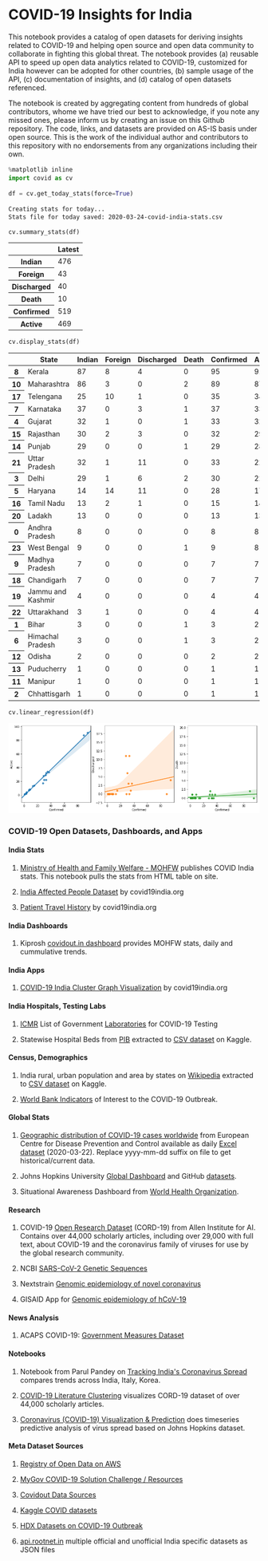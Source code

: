 # COVID-19 Insights for India

This notebook provides a catalog of open datasets for deriving insights related to COVID-19 and helping open source and open data community to collaborate in fighting this global threat. The notebook provides (a) reusable API to speed up open data analytics related to COVID-19, customized for India however can be adopted for other countries, (b) sample usage of the API, (c) documentation of insights, and (d) catalog of open datasets referenced.

The notebook is created by aggregating content from hundreds of global contributors, whome we have tried our best to acknowledge, if you note any missed ones, please inform us by creating an issue on this Github repository. The code, links, and datasets are provided on AS-IS basis under open source. This is the work of the individual author and contributors to this repository with no endorsements from any organizations including their own.


```python
%matplotlib inline
import covid as cv
```


```python
df = cv.get_today_stats(force=True)
```

    Creating stats for today...
    Stats file for today saved: 2020-03-24-covid-india-stats.csv



```python
cv.summary_stats(df)
```




<table id="T_e5b7e7e6_6df3_11ea_af32_073b3b518e52" ><thead>    <tr>        <th class="blank level0" ></th>        <th class="col_heading level0 col0" >Latest</th>    </tr></thead><tbody>
                <tr>
                        <th id="T_e5b7e7e6_6df3_11ea_af32_073b3b518e52level0_row0" class="row_heading level0 row0" >Indian</th>
                        <td id="T_e5b7e7e6_6df3_11ea_af32_073b3b518e52row0_col0" class="data row0 col0" >476</td>
            </tr>
            <tr>
                        <th id="T_e5b7e7e6_6df3_11ea_af32_073b3b518e52level0_row1" class="row_heading level0 row1" >Foreign</th>
                        <td id="T_e5b7e7e6_6df3_11ea_af32_073b3b518e52row1_col0" class="data row1 col0" >43</td>
            </tr>
            <tr>
                        <th id="T_e5b7e7e6_6df3_11ea_af32_073b3b518e52level0_row2" class="row_heading level0 row2" >Discharged</th>
                        <td id="T_e5b7e7e6_6df3_11ea_af32_073b3b518e52row2_col0" class="data row2 col0" >40</td>
            </tr>
            <tr>
                        <th id="T_e5b7e7e6_6df3_11ea_af32_073b3b518e52level0_row3" class="row_heading level0 row3" >Death</th>
                        <td id="T_e5b7e7e6_6df3_11ea_af32_073b3b518e52row3_col0" class="data row3 col0" >10</td>
            </tr>
            <tr>
                        <th id="T_e5b7e7e6_6df3_11ea_af32_073b3b518e52level0_row4" class="row_heading level0 row4" >Confirmed</th>
                        <td id="T_e5b7e7e6_6df3_11ea_af32_073b3b518e52row4_col0" class="data row4 col0" >519</td>
            </tr>
            <tr>
                        <th id="T_e5b7e7e6_6df3_11ea_af32_073b3b518e52level0_row5" class="row_heading level0 row5" >Active</th>
                        <td id="T_e5b7e7e6_6df3_11ea_af32_073b3b518e52row5_col0" class="data row5 col0" >469</td>
            </tr>
    </tbody></table>




```python
cv.display_stats(df)
```




<table id="T_e5c49568_6df3_11ea_af32_073b3b518e52" ><thead>    <tr>        <th class="blank level0" ></th>        <th class="col_heading level0 col0" >State</th>        <th class="col_heading level0 col1" >Indian</th>        <th class="col_heading level0 col2" >Foreign</th>        <th class="col_heading level0 col3" >Discharged</th>        <th class="col_heading level0 col4" >Death</th>        <th class="col_heading level0 col5" >Confirmed</th>        <th class="col_heading level0 col6" >Active</th>    </tr></thead><tbody>
                <tr>
                        <th id="T_e5c49568_6df3_11ea_af32_073b3b518e52level0_row0" class="row_heading level0 row0" >8</th>
                        <td id="T_e5c49568_6df3_11ea_af32_073b3b518e52row0_col0" class="data row0 col0" >Kerala</td>
                        <td id="T_e5c49568_6df3_11ea_af32_073b3b518e52row0_col1" class="data row0 col1" >87</td>
                        <td id="T_e5c49568_6df3_11ea_af32_073b3b518e52row0_col2" class="data row0 col2" >8</td>
                        <td id="T_e5c49568_6df3_11ea_af32_073b3b518e52row0_col3" class="data row0 col3" >4</td>
                        <td id="T_e5c49568_6df3_11ea_af32_073b3b518e52row0_col4" class="data row0 col4" >0</td>
                        <td id="T_e5c49568_6df3_11ea_af32_073b3b518e52row0_col5" class="data row0 col5" >95</td>
                        <td id="T_e5c49568_6df3_11ea_af32_073b3b518e52row0_col6" class="data row0 col6" >91</td>
            </tr>
            <tr>
                        <th id="T_e5c49568_6df3_11ea_af32_073b3b518e52level0_row1" class="row_heading level0 row1" >10</th>
                        <td id="T_e5c49568_6df3_11ea_af32_073b3b518e52row1_col0" class="data row1 col0" >Maharashtra</td>
                        <td id="T_e5c49568_6df3_11ea_af32_073b3b518e52row1_col1" class="data row1 col1" >86</td>
                        <td id="T_e5c49568_6df3_11ea_af32_073b3b518e52row1_col2" class="data row1 col2" >3</td>
                        <td id="T_e5c49568_6df3_11ea_af32_073b3b518e52row1_col3" class="data row1 col3" >0</td>
                        <td id="T_e5c49568_6df3_11ea_af32_073b3b518e52row1_col4" class="data row1 col4" >2</td>
                        <td id="T_e5c49568_6df3_11ea_af32_073b3b518e52row1_col5" class="data row1 col5" >89</td>
                        <td id="T_e5c49568_6df3_11ea_af32_073b3b518e52row1_col6" class="data row1 col6" >87</td>
            </tr>
            <tr>
                        <th id="T_e5c49568_6df3_11ea_af32_073b3b518e52level0_row2" class="row_heading level0 row2" >17</th>
                        <td id="T_e5c49568_6df3_11ea_af32_073b3b518e52row2_col0" class="data row2 col0" >Telengana</td>
                        <td id="T_e5c49568_6df3_11ea_af32_073b3b518e52row2_col1" class="data row2 col1" >25</td>
                        <td id="T_e5c49568_6df3_11ea_af32_073b3b518e52row2_col2" class="data row2 col2" >10</td>
                        <td id="T_e5c49568_6df3_11ea_af32_073b3b518e52row2_col3" class="data row2 col3" >1</td>
                        <td id="T_e5c49568_6df3_11ea_af32_073b3b518e52row2_col4" class="data row2 col4" >0</td>
                        <td id="T_e5c49568_6df3_11ea_af32_073b3b518e52row2_col5" class="data row2 col5" >35</td>
                        <td id="T_e5c49568_6df3_11ea_af32_073b3b518e52row2_col6" class="data row2 col6" >34</td>
            </tr>
            <tr>
                        <th id="T_e5c49568_6df3_11ea_af32_073b3b518e52level0_row3" class="row_heading level0 row3" >7</th>
                        <td id="T_e5c49568_6df3_11ea_af32_073b3b518e52row3_col0" class="data row3 col0" >Karnataka</td>
                        <td id="T_e5c49568_6df3_11ea_af32_073b3b518e52row3_col1" class="data row3 col1" >37</td>
                        <td id="T_e5c49568_6df3_11ea_af32_073b3b518e52row3_col2" class="data row3 col2" >0</td>
                        <td id="T_e5c49568_6df3_11ea_af32_073b3b518e52row3_col3" class="data row3 col3" >3</td>
                        <td id="T_e5c49568_6df3_11ea_af32_073b3b518e52row3_col4" class="data row3 col4" >1</td>
                        <td id="T_e5c49568_6df3_11ea_af32_073b3b518e52row3_col5" class="data row3 col5" >37</td>
                        <td id="T_e5c49568_6df3_11ea_af32_073b3b518e52row3_col6" class="data row3 col6" >33</td>
            </tr>
            <tr>
                        <th id="T_e5c49568_6df3_11ea_af32_073b3b518e52level0_row4" class="row_heading level0 row4" >4</th>
                        <td id="T_e5c49568_6df3_11ea_af32_073b3b518e52row4_col0" class="data row4 col0" >Gujarat</td>
                        <td id="T_e5c49568_6df3_11ea_af32_073b3b518e52row4_col1" class="data row4 col1" >32</td>
                        <td id="T_e5c49568_6df3_11ea_af32_073b3b518e52row4_col2" class="data row4 col2" >1</td>
                        <td id="T_e5c49568_6df3_11ea_af32_073b3b518e52row4_col3" class="data row4 col3" >0</td>
                        <td id="T_e5c49568_6df3_11ea_af32_073b3b518e52row4_col4" class="data row4 col4" >1</td>
                        <td id="T_e5c49568_6df3_11ea_af32_073b3b518e52row4_col5" class="data row4 col5" >33</td>
                        <td id="T_e5c49568_6df3_11ea_af32_073b3b518e52row4_col6" class="data row4 col6" >32</td>
            </tr>
            <tr>
                        <th id="T_e5c49568_6df3_11ea_af32_073b3b518e52level0_row5" class="row_heading level0 row5" >15</th>
                        <td id="T_e5c49568_6df3_11ea_af32_073b3b518e52row5_col0" class="data row5 col0" >Rajasthan</td>
                        <td id="T_e5c49568_6df3_11ea_af32_073b3b518e52row5_col1" class="data row5 col1" >30</td>
                        <td id="T_e5c49568_6df3_11ea_af32_073b3b518e52row5_col2" class="data row5 col2" >2</td>
                        <td id="T_e5c49568_6df3_11ea_af32_073b3b518e52row5_col3" class="data row5 col3" >3</td>
                        <td id="T_e5c49568_6df3_11ea_af32_073b3b518e52row5_col4" class="data row5 col4" >0</td>
                        <td id="T_e5c49568_6df3_11ea_af32_073b3b518e52row5_col5" class="data row5 col5" >32</td>
                        <td id="T_e5c49568_6df3_11ea_af32_073b3b518e52row5_col6" class="data row5 col6" >29</td>
            </tr>
            <tr>
                        <th id="T_e5c49568_6df3_11ea_af32_073b3b518e52level0_row6" class="row_heading level0 row6" >14</th>
                        <td id="T_e5c49568_6df3_11ea_af32_073b3b518e52row6_col0" class="data row6 col0" >Punjab</td>
                        <td id="T_e5c49568_6df3_11ea_af32_073b3b518e52row6_col1" class="data row6 col1" >29</td>
                        <td id="T_e5c49568_6df3_11ea_af32_073b3b518e52row6_col2" class="data row6 col2" >0</td>
                        <td id="T_e5c49568_6df3_11ea_af32_073b3b518e52row6_col3" class="data row6 col3" >0</td>
                        <td id="T_e5c49568_6df3_11ea_af32_073b3b518e52row6_col4" class="data row6 col4" >1</td>
                        <td id="T_e5c49568_6df3_11ea_af32_073b3b518e52row6_col5" class="data row6 col5" >29</td>
                        <td id="T_e5c49568_6df3_11ea_af32_073b3b518e52row6_col6" class="data row6 col6" >28</td>
            </tr>
            <tr>
                        <th id="T_e5c49568_6df3_11ea_af32_073b3b518e52level0_row7" class="row_heading level0 row7" >21</th>
                        <td id="T_e5c49568_6df3_11ea_af32_073b3b518e52row7_col0" class="data row7 col0" >Uttar Pradesh</td>
                        <td id="T_e5c49568_6df3_11ea_af32_073b3b518e52row7_col1" class="data row7 col1" >32</td>
                        <td id="T_e5c49568_6df3_11ea_af32_073b3b518e52row7_col2" class="data row7 col2" >1</td>
                        <td id="T_e5c49568_6df3_11ea_af32_073b3b518e52row7_col3" class="data row7 col3" >11</td>
                        <td id="T_e5c49568_6df3_11ea_af32_073b3b518e52row7_col4" class="data row7 col4" >0</td>
                        <td id="T_e5c49568_6df3_11ea_af32_073b3b518e52row7_col5" class="data row7 col5" >33</td>
                        <td id="T_e5c49568_6df3_11ea_af32_073b3b518e52row7_col6" class="data row7 col6" >22</td>
            </tr>
            <tr>
                        <th id="T_e5c49568_6df3_11ea_af32_073b3b518e52level0_row8" class="row_heading level0 row8" >3</th>
                        <td id="T_e5c49568_6df3_11ea_af32_073b3b518e52row8_col0" class="data row8 col0" >Delhi</td>
                        <td id="T_e5c49568_6df3_11ea_af32_073b3b518e52row8_col1" class="data row8 col1" >29</td>
                        <td id="T_e5c49568_6df3_11ea_af32_073b3b518e52row8_col2" class="data row8 col2" >1</td>
                        <td id="T_e5c49568_6df3_11ea_af32_073b3b518e52row8_col3" class="data row8 col3" >6</td>
                        <td id="T_e5c49568_6df3_11ea_af32_073b3b518e52row8_col4" class="data row8 col4" >2</td>
                        <td id="T_e5c49568_6df3_11ea_af32_073b3b518e52row8_col5" class="data row8 col5" >30</td>
                        <td id="T_e5c49568_6df3_11ea_af32_073b3b518e52row8_col6" class="data row8 col6" >22</td>
            </tr>
            <tr>
                        <th id="T_e5c49568_6df3_11ea_af32_073b3b518e52level0_row9" class="row_heading level0 row9" >5</th>
                        <td id="T_e5c49568_6df3_11ea_af32_073b3b518e52row9_col0" class="data row9 col0" >Haryana</td>
                        <td id="T_e5c49568_6df3_11ea_af32_073b3b518e52row9_col1" class="data row9 col1" >14</td>
                        <td id="T_e5c49568_6df3_11ea_af32_073b3b518e52row9_col2" class="data row9 col2" >14</td>
                        <td id="T_e5c49568_6df3_11ea_af32_073b3b518e52row9_col3" class="data row9 col3" >11</td>
                        <td id="T_e5c49568_6df3_11ea_af32_073b3b518e52row9_col4" class="data row9 col4" >0</td>
                        <td id="T_e5c49568_6df3_11ea_af32_073b3b518e52row9_col5" class="data row9 col5" >28</td>
                        <td id="T_e5c49568_6df3_11ea_af32_073b3b518e52row9_col6" class="data row9 col6" >17</td>
            </tr>
            <tr>
                        <th id="T_e5c49568_6df3_11ea_af32_073b3b518e52level0_row10" class="row_heading level0 row10" >16</th>
                        <td id="T_e5c49568_6df3_11ea_af32_073b3b518e52row10_col0" class="data row10 col0" >Tamil Nadu</td>
                        <td id="T_e5c49568_6df3_11ea_af32_073b3b518e52row10_col1" class="data row10 col1" >13</td>
                        <td id="T_e5c49568_6df3_11ea_af32_073b3b518e52row10_col2" class="data row10 col2" >2</td>
                        <td id="T_e5c49568_6df3_11ea_af32_073b3b518e52row10_col3" class="data row10 col3" >1</td>
                        <td id="T_e5c49568_6df3_11ea_af32_073b3b518e52row10_col4" class="data row10 col4" >0</td>
                        <td id="T_e5c49568_6df3_11ea_af32_073b3b518e52row10_col5" class="data row10 col5" >15</td>
                        <td id="T_e5c49568_6df3_11ea_af32_073b3b518e52row10_col6" class="data row10 col6" >14</td>
            </tr>
            <tr>
                        <th id="T_e5c49568_6df3_11ea_af32_073b3b518e52level0_row11" class="row_heading level0 row11" >20</th>
                        <td id="T_e5c49568_6df3_11ea_af32_073b3b518e52row11_col0" class="data row11 col0" >Ladakh</td>
                        <td id="T_e5c49568_6df3_11ea_af32_073b3b518e52row11_col1" class="data row11 col1" >13</td>
                        <td id="T_e5c49568_6df3_11ea_af32_073b3b518e52row11_col2" class="data row11 col2" >0</td>
                        <td id="T_e5c49568_6df3_11ea_af32_073b3b518e52row11_col3" class="data row11 col3" >0</td>
                        <td id="T_e5c49568_6df3_11ea_af32_073b3b518e52row11_col4" class="data row11 col4" >0</td>
                        <td id="T_e5c49568_6df3_11ea_af32_073b3b518e52row11_col5" class="data row11 col5" >13</td>
                        <td id="T_e5c49568_6df3_11ea_af32_073b3b518e52row11_col6" class="data row11 col6" >13</td>
            </tr>
            <tr>
                        <th id="T_e5c49568_6df3_11ea_af32_073b3b518e52level0_row12" class="row_heading level0 row12" >0</th>
                        <td id="T_e5c49568_6df3_11ea_af32_073b3b518e52row12_col0" class="data row12 col0" >Andhra Pradesh</td>
                        <td id="T_e5c49568_6df3_11ea_af32_073b3b518e52row12_col1" class="data row12 col1" >8</td>
                        <td id="T_e5c49568_6df3_11ea_af32_073b3b518e52row12_col2" class="data row12 col2" >0</td>
                        <td id="T_e5c49568_6df3_11ea_af32_073b3b518e52row12_col3" class="data row12 col3" >0</td>
                        <td id="T_e5c49568_6df3_11ea_af32_073b3b518e52row12_col4" class="data row12 col4" >0</td>
                        <td id="T_e5c49568_6df3_11ea_af32_073b3b518e52row12_col5" class="data row12 col5" >8</td>
                        <td id="T_e5c49568_6df3_11ea_af32_073b3b518e52row12_col6" class="data row12 col6" >8</td>
            </tr>
            <tr>
                        <th id="T_e5c49568_6df3_11ea_af32_073b3b518e52level0_row13" class="row_heading level0 row13" >23</th>
                        <td id="T_e5c49568_6df3_11ea_af32_073b3b518e52row13_col0" class="data row13 col0" >West Bengal</td>
                        <td id="T_e5c49568_6df3_11ea_af32_073b3b518e52row13_col1" class="data row13 col1" >9</td>
                        <td id="T_e5c49568_6df3_11ea_af32_073b3b518e52row13_col2" class="data row13 col2" >0</td>
                        <td id="T_e5c49568_6df3_11ea_af32_073b3b518e52row13_col3" class="data row13 col3" >0</td>
                        <td id="T_e5c49568_6df3_11ea_af32_073b3b518e52row13_col4" class="data row13 col4" >1</td>
                        <td id="T_e5c49568_6df3_11ea_af32_073b3b518e52row13_col5" class="data row13 col5" >9</td>
                        <td id="T_e5c49568_6df3_11ea_af32_073b3b518e52row13_col6" class="data row13 col6" >8</td>
            </tr>
            <tr>
                        <th id="T_e5c49568_6df3_11ea_af32_073b3b518e52level0_row14" class="row_heading level0 row14" >9</th>
                        <td id="T_e5c49568_6df3_11ea_af32_073b3b518e52row14_col0" class="data row14 col0" >Madhya Pradesh</td>
                        <td id="T_e5c49568_6df3_11ea_af32_073b3b518e52row14_col1" class="data row14 col1" >7</td>
                        <td id="T_e5c49568_6df3_11ea_af32_073b3b518e52row14_col2" class="data row14 col2" >0</td>
                        <td id="T_e5c49568_6df3_11ea_af32_073b3b518e52row14_col3" class="data row14 col3" >0</td>
                        <td id="T_e5c49568_6df3_11ea_af32_073b3b518e52row14_col4" class="data row14 col4" >0</td>
                        <td id="T_e5c49568_6df3_11ea_af32_073b3b518e52row14_col5" class="data row14 col5" >7</td>
                        <td id="T_e5c49568_6df3_11ea_af32_073b3b518e52row14_col6" class="data row14 col6" >7</td>
            </tr>
            <tr>
                        <th id="T_e5c49568_6df3_11ea_af32_073b3b518e52level0_row15" class="row_heading level0 row15" >18</th>
                        <td id="T_e5c49568_6df3_11ea_af32_073b3b518e52row15_col0" class="data row15 col0" >Chandigarh</td>
                        <td id="T_e5c49568_6df3_11ea_af32_073b3b518e52row15_col1" class="data row15 col1" >7</td>
                        <td id="T_e5c49568_6df3_11ea_af32_073b3b518e52row15_col2" class="data row15 col2" >0</td>
                        <td id="T_e5c49568_6df3_11ea_af32_073b3b518e52row15_col3" class="data row15 col3" >0</td>
                        <td id="T_e5c49568_6df3_11ea_af32_073b3b518e52row15_col4" class="data row15 col4" >0</td>
                        <td id="T_e5c49568_6df3_11ea_af32_073b3b518e52row15_col5" class="data row15 col5" >7</td>
                        <td id="T_e5c49568_6df3_11ea_af32_073b3b518e52row15_col6" class="data row15 col6" >7</td>
            </tr>
            <tr>
                        <th id="T_e5c49568_6df3_11ea_af32_073b3b518e52level0_row16" class="row_heading level0 row16" >19</th>
                        <td id="T_e5c49568_6df3_11ea_af32_073b3b518e52row16_col0" class="data row16 col0" >Jammu and Kashmir</td>
                        <td id="T_e5c49568_6df3_11ea_af32_073b3b518e52row16_col1" class="data row16 col1" >4</td>
                        <td id="T_e5c49568_6df3_11ea_af32_073b3b518e52row16_col2" class="data row16 col2" >0</td>
                        <td id="T_e5c49568_6df3_11ea_af32_073b3b518e52row16_col3" class="data row16 col3" >0</td>
                        <td id="T_e5c49568_6df3_11ea_af32_073b3b518e52row16_col4" class="data row16 col4" >0</td>
                        <td id="T_e5c49568_6df3_11ea_af32_073b3b518e52row16_col5" class="data row16 col5" >4</td>
                        <td id="T_e5c49568_6df3_11ea_af32_073b3b518e52row16_col6" class="data row16 col6" >4</td>
            </tr>
            <tr>
                        <th id="T_e5c49568_6df3_11ea_af32_073b3b518e52level0_row17" class="row_heading level0 row17" >22</th>
                        <td id="T_e5c49568_6df3_11ea_af32_073b3b518e52row17_col0" class="data row17 col0" >Uttarakhand</td>
                        <td id="T_e5c49568_6df3_11ea_af32_073b3b518e52row17_col1" class="data row17 col1" >3</td>
                        <td id="T_e5c49568_6df3_11ea_af32_073b3b518e52row17_col2" class="data row17 col2" >1</td>
                        <td id="T_e5c49568_6df3_11ea_af32_073b3b518e52row17_col3" class="data row17 col3" >0</td>
                        <td id="T_e5c49568_6df3_11ea_af32_073b3b518e52row17_col4" class="data row17 col4" >0</td>
                        <td id="T_e5c49568_6df3_11ea_af32_073b3b518e52row17_col5" class="data row17 col5" >4</td>
                        <td id="T_e5c49568_6df3_11ea_af32_073b3b518e52row17_col6" class="data row17 col6" >4</td>
            </tr>
            <tr>
                        <th id="T_e5c49568_6df3_11ea_af32_073b3b518e52level0_row18" class="row_heading level0 row18" >1</th>
                        <td id="T_e5c49568_6df3_11ea_af32_073b3b518e52row18_col0" class="data row18 col0" >Bihar</td>
                        <td id="T_e5c49568_6df3_11ea_af32_073b3b518e52row18_col1" class="data row18 col1" >3</td>
                        <td id="T_e5c49568_6df3_11ea_af32_073b3b518e52row18_col2" class="data row18 col2" >0</td>
                        <td id="T_e5c49568_6df3_11ea_af32_073b3b518e52row18_col3" class="data row18 col3" >0</td>
                        <td id="T_e5c49568_6df3_11ea_af32_073b3b518e52row18_col4" class="data row18 col4" >1</td>
                        <td id="T_e5c49568_6df3_11ea_af32_073b3b518e52row18_col5" class="data row18 col5" >3</td>
                        <td id="T_e5c49568_6df3_11ea_af32_073b3b518e52row18_col6" class="data row18 col6" >2</td>
            </tr>
            <tr>
                        <th id="T_e5c49568_6df3_11ea_af32_073b3b518e52level0_row19" class="row_heading level0 row19" >6</th>
                        <td id="T_e5c49568_6df3_11ea_af32_073b3b518e52row19_col0" class="data row19 col0" >Himachal Pradesh</td>
                        <td id="T_e5c49568_6df3_11ea_af32_073b3b518e52row19_col1" class="data row19 col1" >3</td>
                        <td id="T_e5c49568_6df3_11ea_af32_073b3b518e52row19_col2" class="data row19 col2" >0</td>
                        <td id="T_e5c49568_6df3_11ea_af32_073b3b518e52row19_col3" class="data row19 col3" >0</td>
                        <td id="T_e5c49568_6df3_11ea_af32_073b3b518e52row19_col4" class="data row19 col4" >1</td>
                        <td id="T_e5c49568_6df3_11ea_af32_073b3b518e52row19_col5" class="data row19 col5" >3</td>
                        <td id="T_e5c49568_6df3_11ea_af32_073b3b518e52row19_col6" class="data row19 col6" >2</td>
            </tr>
            <tr>
                        <th id="T_e5c49568_6df3_11ea_af32_073b3b518e52level0_row20" class="row_heading level0 row20" >12</th>
                        <td id="T_e5c49568_6df3_11ea_af32_073b3b518e52row20_col0" class="data row20 col0" >Odisha</td>
                        <td id="T_e5c49568_6df3_11ea_af32_073b3b518e52row20_col1" class="data row20 col1" >2</td>
                        <td id="T_e5c49568_6df3_11ea_af32_073b3b518e52row20_col2" class="data row20 col2" >0</td>
                        <td id="T_e5c49568_6df3_11ea_af32_073b3b518e52row20_col3" class="data row20 col3" >0</td>
                        <td id="T_e5c49568_6df3_11ea_af32_073b3b518e52row20_col4" class="data row20 col4" >0</td>
                        <td id="T_e5c49568_6df3_11ea_af32_073b3b518e52row20_col5" class="data row20 col5" >2</td>
                        <td id="T_e5c49568_6df3_11ea_af32_073b3b518e52row20_col6" class="data row20 col6" >2</td>
            </tr>
            <tr>
                        <th id="T_e5c49568_6df3_11ea_af32_073b3b518e52level0_row21" class="row_heading level0 row21" >13</th>
                        <td id="T_e5c49568_6df3_11ea_af32_073b3b518e52row21_col0" class="data row21 col0" >Puducherry</td>
                        <td id="T_e5c49568_6df3_11ea_af32_073b3b518e52row21_col1" class="data row21 col1" >1</td>
                        <td id="T_e5c49568_6df3_11ea_af32_073b3b518e52row21_col2" class="data row21 col2" >0</td>
                        <td id="T_e5c49568_6df3_11ea_af32_073b3b518e52row21_col3" class="data row21 col3" >0</td>
                        <td id="T_e5c49568_6df3_11ea_af32_073b3b518e52row21_col4" class="data row21 col4" >0</td>
                        <td id="T_e5c49568_6df3_11ea_af32_073b3b518e52row21_col5" class="data row21 col5" >1</td>
                        <td id="T_e5c49568_6df3_11ea_af32_073b3b518e52row21_col6" class="data row21 col6" >1</td>
            </tr>
            <tr>
                        <th id="T_e5c49568_6df3_11ea_af32_073b3b518e52level0_row22" class="row_heading level0 row22" >11</th>
                        <td id="T_e5c49568_6df3_11ea_af32_073b3b518e52row22_col0" class="data row22 col0" >Manipur</td>
                        <td id="T_e5c49568_6df3_11ea_af32_073b3b518e52row22_col1" class="data row22 col1" >1</td>
                        <td id="T_e5c49568_6df3_11ea_af32_073b3b518e52row22_col2" class="data row22 col2" >0</td>
                        <td id="T_e5c49568_6df3_11ea_af32_073b3b518e52row22_col3" class="data row22 col3" >0</td>
                        <td id="T_e5c49568_6df3_11ea_af32_073b3b518e52row22_col4" class="data row22 col4" >0</td>
                        <td id="T_e5c49568_6df3_11ea_af32_073b3b518e52row22_col5" class="data row22 col5" >1</td>
                        <td id="T_e5c49568_6df3_11ea_af32_073b3b518e52row22_col6" class="data row22 col6" >1</td>
            </tr>
            <tr>
                        <th id="T_e5c49568_6df3_11ea_af32_073b3b518e52level0_row23" class="row_heading level0 row23" >2</th>
                        <td id="T_e5c49568_6df3_11ea_af32_073b3b518e52row23_col0" class="data row23 col0" >Chhattisgarh</td>
                        <td id="T_e5c49568_6df3_11ea_af32_073b3b518e52row23_col1" class="data row23 col1" >1</td>
                        <td id="T_e5c49568_6df3_11ea_af32_073b3b518e52row23_col2" class="data row23 col2" >0</td>
                        <td id="T_e5c49568_6df3_11ea_af32_073b3b518e52row23_col3" class="data row23 col3" >0</td>
                        <td id="T_e5c49568_6df3_11ea_af32_073b3b518e52row23_col4" class="data row23 col4" >0</td>
                        <td id="T_e5c49568_6df3_11ea_af32_073b3b518e52row23_col5" class="data row23 col5" >1</td>
                        <td id="T_e5c49568_6df3_11ea_af32_073b3b518e52row23_col6" class="data row23 col6" >1</td>
            </tr>
    </tbody></table>




```python
cv.linear_regression(df)
```


![](output_5_0.png)


### COVID-19 Open Datasets, Dashboards, and Apps


#### India Stats

1. [Ministry of Health and Family Welfare - MOHFW](https://www.mohfw.gov.in/) publishes COVID India stats. This notebook pulls the stats from HTML table on site.

2. [India Affected People Dataset](http://portal.covid19india.org/) by covid19india.org

3. [Patient Travel History](https://api.covid19india.org/travel_history.json) by covid19india.org 


#### India Dashboards

1. Kiprosh [covidout.in dashboard](https://covidout.in/) provides MOHFW stats, daily and cummulative trends.


#### India Apps

1. [COVID-19 India Cluster Graph Visualization](https://cluster.covid19india.org/) by covid19india.org


#### India Hospitals, Testing Labs

1. [ICMR](https://icmr.nic.in/what-s-new) List of Government [Laboratories](https://icmr.nic.in/sites/default/files/upload_documents/Govt_Lab_COVID_19_Testing_V2.pdf) for COVID-19 Testing

2. Statewise Hospital Beds from [PIB](https://pib.gov.in/PressReleasePage.aspx?PRID=1539877) extracted to [CSV dataset](https://www.kaggle.com/sudalairajkumar/covid19-in-india#HospitalBedsIndia.csv) on Kaggle.


#### Census, Demographics

1. India rural, urban population and area by states on [Wikipedia](https://en.wikipedia.org/wiki/List_of_states_and_union_territories_of_India_by_population) extracted to [CSV dataset](https://www.kaggle.com/sudalairajkumar/covid19-in-india#population_india_census2011.csv) on Kaggle.

2. [World Bank Indicators](https://data.humdata.org/dataset/world-bank-indicators-of-interest-to-the-covid-19-outbreak) of Interest to the COVID-19 Outbreak.


#### Global Stats

1. [Geographic distribution of COVID-19 cases worldwide](https://www.ecdc.europa.eu/en/publications-data/download-todays-data-geographic-distribution-covid-19-cases-worldwide) from European Centre for Disease Prevention and Control available as daily [Excel dataset](https://www.ecdc.europa.eu/sites/default/files/documents/COVID-19-geographic-disbtribution-worldwide-2020-03-22.xlsx) (2020-03-22). Replace yyyy-mm-dd suffix on file to get historical/current data.

2. Johns Hopkins University [Global Dashboard](https://gisanddata.maps.arcgis.com/apps/opsdashboard/index.html#/bda7594740fd40299423467b48e9ecf6) and GitHub [datasets](https://github.com/CSSEGISandData/COVID-19).

3. Situational Awareness Dashboard from [World Health Organization](https://experience.arcgis.com/experience/685d0ace521648f8a5beeeee1b9125cd).


#### Research

1. COVID-19 [Open Research Dataset](https://pages.semanticscholar.org/coronavirus-research) (CORD-19) from  Allen Institute for AI. Contains over 44,000 scholarly articles, including over 29,000 with full text, about COVID-19 and the coronavirus family of viruses for use by the global research community.

2. NCBI [SARS-CoV-2 Genetic Sequences](https://www.ncbi.nlm.nih.gov/genbank/sars-cov-2-seqs/)

3. Nextstrain [Genomic epidemiology of novel coronavirus](https://nextstrain.org/ncov)

4. GISAID App for [Genomic epidemiology of hCoV-19](https://www.gisaid.org/epiflu-applications/next-hcov-19-app/)


#### News Analysis

1. ACAPS COVID-19: [Government Measures Dataset](https://data.humdata.org/dataset/acaps-covid19-government-measures-dataset)

#### Notebooks

1. Notebook from Parul Pandey on [Tracking India's Coronavirus Spread](https://www.kaggle.com/parulpandey/tracking-india-s-coronavirus-spread-wip/notebook) compares trends across India, Italy, Korea.

2. [COVID-19 Literature Clustering](https://www.kaggle.com/maksimeren/covid-19-literature-clustering) visualizes CORD-19 dataset of over 44,000 scholarly articles.

3. [Coronavirus (COVID-19) Visualization & Prediction](https://www.kaggle.com/therealcyberlord/coronavirus-covid-19-visualization-prediction) does timeseries predictive analysis of virus spread based on Johns Hopkins dataset.


#### Meta Dataset Sources

1. [Registry of Open Data on AWS](https://registry.opendata.aws/)

2. [MyGov COVID-19 Solution Challenge / Resources](https://innovate.mygov.in/covid19/#tab6)

3. [Covidout Data Sources](https://covidout.in/sources)

4. [Kaggle COVID datasets](https://www.kaggle.com/search?q=covid+coronavirus+in%3Adatasets)

5. [HDX Datasets on COVID-19 Outbreak](https://data.humdata.org/event/covid-19)

6. [api.rootnet.in](https://api.rootnet.in/) multiple official and unofficial India specific datasets as JSON files

